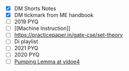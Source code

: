 - [x] DM Shorts Notes
- [x] DM tickmark from ME handbook
- [ ] 2019 PYQ
- [ ] [[Machine Instruction]]
- [ ] https://practicepaper.in/gate-cse/set-theory
- [ ] Di playlist 
- [ ] 2021 PYQ
- [ ] 2020 PYQ
- [ ] [Pumping Lemma at vidoe4](https://www.youtube.com/watch?v=vUHJW-OGvFE&list=PLIPZ2_p3RNHjGbysj9OvLTfL2qhsTdsbr&index=4) 